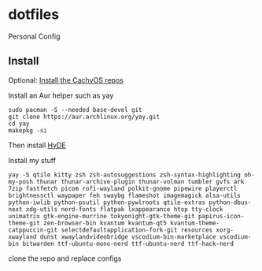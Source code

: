 # dotfiles
Personal Config

## Install
Optional: [Install the CachyOS repos](https://wiki.cachyos.org/features/optimized_repos/)

Install an Aur helper such as yay

```
sudo pacman -S --needed base-devel git
git clone https://aur.archlinux.org/yay.git
cd yay
makepkg -si
```
Then install [HyDE](https://github.com/prasanthrangan/hyprdots)



Install my stuff
```
yay -S qtile kitty zsh zsh-autosuggestions zsh-syntax-highlighting oh-my-posh thunar thunar-archive-plugin thunar-volman tumbler gvfs ark 7zip fastfetch picom rofi-wayland polkit-gnome pipewire playerctl brightnessctl waypaper feh swaybg flameshot imagemagick alsa-utils python-iwlib python-psutil python-pywlroots qtile-extras python-dbus-next xdg-utils nerd-fonts flatpak lxappearance htop tty-clock unimatrix gtk-engine-murrine tokyonight-gtk-theme-git papirus-icon-theme-git zen-browser-bin kvantum kvantum-qt5 kvantum-theme-catppuccin-git selectdefaultapplication-fork-git resources xorg-xwayland dunst xwaylandvideobridge vscodium-bin-marketplace vscodium-bin bitwarden ttf-ubuntu-mono-nerd ttf-ubuntu-nerd ttf-hack-nerd

```

clone the repo and replace configs
